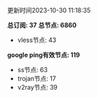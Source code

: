 更新时间2023-10-30 11:18:35

**总订阅: 37**
**总节点: 6860**
- vless节点: 43

**google ping有效节点: 119**
- ss节点: 63
- trojan节点: 17
- v2ray节点: 39
